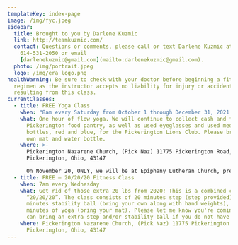 ```yaml
---
templateKey: index-page
image: /img/fyc.jpeg
sidebar:
  title: Brought to you by Darlene Kuzmic
  link: http://teamkuzmic.com/
  contact: Questions or comments, please call or text Darlene Kuzmic at
    614-531-2050 or email
    [darlenekuzmic@gmail.com](mailto:darlenekuzmic@gmail.com).
  photo: /img/portrait.jpeg
  logo: /img/era_logo.png
healthWarning: Be sure to check with your doctor before beginning a fitness
  regimen as the instructor accepts no liability for injury or accidents
  resulting from this class.
currentClasses:
  - title: FREE Yoga Class
    when: "8am every Saturday from October 1 through December 31, 2021 "
    what: One hour of flow yoga. We will continue to collect cash and food for the
      Pickerington food pantry, as well as used eyeglasses and used medicine
      bottles, red and blue, for the Pickerington Lions Club. Please bring your
      own mat and water bottle.
    where: >-
      Pickerington Nazarene Church, (Pick Naz) 11775 Pickerington Road,
      Pickerington, Ohio, 43147

      On November 20, ONLY, we will be at Epiphany Lutheran Church, preschool entry, 268 Hill Road North, Pickerington, OH 43147 because Pickerington Nazarene Church has a conflict on scheduled activities in the area we usually use for yoga then returning to Pickerington Nazarene through the end of the year. We will NOT have class Thanksgiving, Christmas, or New Years weekends (Saturday, November 27, Saturday, December 25, 2021, and January 1, 2022). Then we will have class at Epiphany Lutheran from January 8 through February 26, 2022. 
  - title: FREE – 20/20/20 Fitness Class
    when: 7am every Wednesday
    what: Get rid of those extra 20 lbs from 2020! This is a combined class called
      “20/20/20”. The class consists of 20 minutes step (step provided), 20
      minutes stability ball (bring your own along with hand weights), and 20
      minutes of yoga (bring your mat). Please let me know you're coming so I
      can bring an extra step and/or stability ball if you do not have one.
    where: Pickerington Nazarene Church, (Pick Naz) 11775 Pickerington Road,
      Pickerington, Ohio, 43147
---
```

